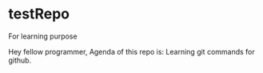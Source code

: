 # testRepo
For learning purpose

Hey fellow programmer,
Agenda of this repo is:
Learning git commands for github.
